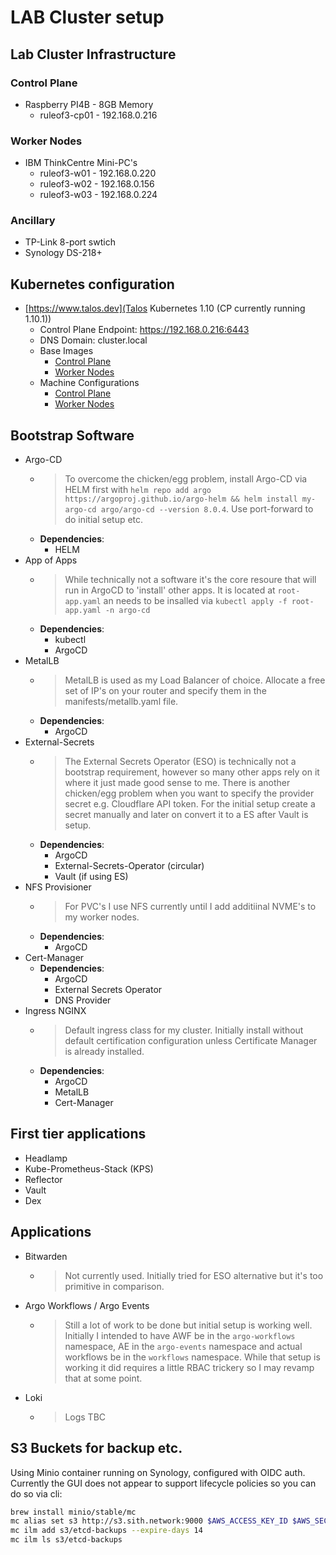 # LAB Cluster setup

## Lab Cluster Infrastructure

### Control Plane

- Raspberry PI4B - 8GB Memory
  - ruleof3-cp01 - 192.168.0.216

### Worker Nodes

- IBM ThinkCentre Mini-PC's
  - ruleof3-w01 - 192.168.0.220
  - ruleof3-w02 - 192.168.0.156
  - ruleof3-w03 - 192.168.0.224

### Ancillary

- TP-Link 8-port swtich
- Synology DS-218+

## Kubernetes configuration

- [https://www.talos.dev](Talos Kubernetes 1.10 (CP currently running 1.10.1))
  - Control Plane Endpoint: https://192.168.0.216:6443
  - DNS Domain: cluster.local
  - Base Images
    - [Control Plane](https://factory.talos.dev/image/e8aa7ebcd209f69c863593d5c06ccab841ce3d90467f230a2d71737091e36edf/v1.10.0/metal-arm64.raw.xz)
    - [Worker Nodes](https://factory.talos.dev/image/555773d834dfc6ed7a6984256641c04bc7bfd2e85f03aa4d52a5745a2417479a/v1.10.0/metal-amd64.iso)
  - Machine Configurations
    - [Control Plane](docs/control-plane-mc.md)
    - [Worker Nodes](dcs/worker-node-mc.md)

## Bootstrap Software

- Argo-CD
  - > To overcome the chicken/egg problem, install Argo-CD via HELM first with `helm repo add argo https://argoproj.github.io/argo-helm
&& helm install my-argo-cd argo/argo-cd --version 8.0.4`.  Use port-forward to do initial setup etc.
  - **Dependencies**: 
    - HELM
- App of Apps
  - > While technically not a software it's the core resoure that will run in ArgoCD to 'install' other apps. It is located at `root-app.yaml` an needs to be insalled via `kubectl apply -f root-app.yaml -n argo-cd`
  - **Dependencies**:
    - kubectl
    - ArgoCD
- MetalLB
  - > MetalLB is used as my Load Balancer of choice. Allocate a free set of IP's on your router and specify them in the manifests/metallb.yaml file.
  - **Dependencies**:
    - ArgoCD
- External-Secrets
  - > The External Secrets Operator (ESO) is technically not a bootstrap requirement, however so many other apps rely on it where it just made good sense to me. There is another chicken/egg problem  when you want to specify the provider secret e.g. Cloudflare API token. For the initial setup create a secret manually and later on convert it to a ES after Vault is setup.
  - **Dependencies**:
    - ArgoCD
    - External-Secrets-Operator (circular)
    - Vault (if using ES)
- NFS Provisioner
  - > For PVC's I use NFS currently until I add additiinal NVME's to my worker nodes.
  - **Dependencies**:
    - ArgoCD
- Cert-Manager
  - **Dependencies**:
    - ArgoCD
    - External Secrets Operator
    - DNS Provider
- Ingress NGINX
  - > Default ingress class for my cluster. Initially install without default certification configuration unless Certificate Manager is already installed.
  - **Dependencies**:
    - ArgoCD
    - MetalLB
    - Cert-Manager

## First tier applications
- Headlamp
- Kube-Prometheus-Stack (KPS)
- Reflector
- Vault
- Dex

## Applications
- Bitwarden
  - > Not currently used. Initially tried for ESO alternative but it's too primitive in comparison.
- Argo Workflows / Argo Events
  - > Still a lot of work to be done but initial setup is working well. Initially I intended to have AWF be in the `argo-workflows` namespace, AE in the `argo-events` namespace and actual workflows be in the `workflows` namespace. While that setup is working it did requires a little RBAC trickery so I may revamp that at some point.
- Loki
  - > Logs TBC

## S3 Buckets for backup etc.

Using Minio container running on Synology, configured with OIDC auth. Currently the GUI does not appear to support lifecycle policies so you can do so via cli:
```sh
brew install minio/stable/mc
mc alias set s3 http://s3.sith.network:9000 $AWS_ACCESS_KEY_ID $AWS_SECRET_ACCESS_KEY
mc ilm add s3/etcd-backups --expire-days 14
mc ilm ls s3/etcd-backups
```